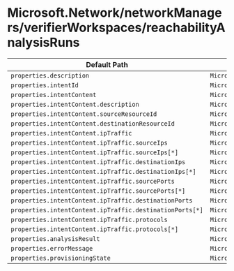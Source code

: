 # Microsoft.Network/networkManagers/verifierWorkspaces/reachabilityAnalysisRuns

| Default Path | Alias |
|---|---|
| `properties.description` | `Microsoft.Network/networkManagers/verifierWorkspaces/reachabilityAnalysisRuns/description` |
| `properties.intentId` | `Microsoft.Network/networkManagers/verifierWorkspaces/reachabilityAnalysisRuns/intentId` |
| `properties.intentContent` | `Microsoft.Network/networkManagers/verifierWorkspaces/reachabilityAnalysisRuns/intentContent` |
| `properties.intentContent.description` | `Microsoft.Network/networkManagers/verifierWorkspaces/reachabilityAnalysisRuns/intentContent.description` |
| `properties.intentContent.sourceResourceId` | `Microsoft.Network/networkManagers/verifierWorkspaces/reachabilityAnalysisRuns/intentContent.sourceResourceId` |
| `properties.intentContent.destinationResourceId` | `Microsoft.Network/networkManagers/verifierWorkspaces/reachabilityAnalysisRuns/intentContent.destinationResourceId` |
| `properties.intentContent.ipTraffic` | `Microsoft.Network/networkManagers/verifierWorkspaces/reachabilityAnalysisRuns/intentContent.ipTraffic` |
| `properties.intentContent.ipTraffic.sourceIps` | `Microsoft.Network/networkManagers/verifierWorkspaces/reachabilityAnalysisRuns/intentContent.ipTraffic.sourceIps` |
| `properties.intentContent.ipTraffic.sourceIps[*]` | `Microsoft.Network/networkManagers/verifierWorkspaces/reachabilityAnalysisRuns/intentContent.ipTraffic.sourceIps[*]` |
| `properties.intentContent.ipTraffic.destinationIps` | `Microsoft.Network/networkManagers/verifierWorkspaces/reachabilityAnalysisRuns/intentContent.ipTraffic.destinationIps` |
| `properties.intentContent.ipTraffic.destinationIps[*]` | `Microsoft.Network/networkManagers/verifierWorkspaces/reachabilityAnalysisRuns/intentContent.ipTraffic.destinationIps[*]` |
| `properties.intentContent.ipTraffic.sourcePorts` | `Microsoft.Network/networkManagers/verifierWorkspaces/reachabilityAnalysisRuns/intentContent.ipTraffic.sourcePorts` |
| `properties.intentContent.ipTraffic.sourcePorts[*]` | `Microsoft.Network/networkManagers/verifierWorkspaces/reachabilityAnalysisRuns/intentContent.ipTraffic.sourcePorts[*]` |
| `properties.intentContent.ipTraffic.destinationPorts` | `Microsoft.Network/networkManagers/verifierWorkspaces/reachabilityAnalysisRuns/intentContent.ipTraffic.destinationPorts` |
| `properties.intentContent.ipTraffic.destinationPorts[*]` | `Microsoft.Network/networkManagers/verifierWorkspaces/reachabilityAnalysisRuns/intentContent.ipTraffic.destinationPorts[*]` |
| `properties.intentContent.ipTraffic.protocols` | `Microsoft.Network/networkManagers/verifierWorkspaces/reachabilityAnalysisRuns/intentContent.ipTraffic.protocols` |
| `properties.intentContent.ipTraffic.protocols[*]` | `Microsoft.Network/networkManagers/verifierWorkspaces/reachabilityAnalysisRuns/intentContent.ipTraffic.protocols[*]` |
| `properties.analysisResult` | `Microsoft.Network/networkManagers/verifierWorkspaces/reachabilityAnalysisRuns/analysisResult` |
| `properties.errorMessage` | `Microsoft.Network/networkManagers/verifierWorkspaces/reachabilityAnalysisRuns/errorMessage` |
| `properties.provisioningState` | `Microsoft.Network/networkManagers/verifierWorkspaces/reachabilityAnalysisRuns/provisioningState` |

